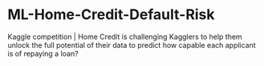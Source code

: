 # ML-Home-Credit-Default-Risk
Kaggle competition | Home Credit is challenging Kagglers to help them unlock the full potential of their data to predict how capable each applicant is of repaying a loan?
